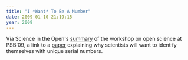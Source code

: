 ```yaml
---
title: "I *Want* To Be A Number"
date: 2009-01-10 21:19:15
year: 2009
---
```

Via Science in the Open's <a href="http://blog.openwetware.org/scienceintheopen/2009/01/06/brief-running-report-on-the-open-science-workshop-at-psb09/">summary</a> of the workshop on open science at PSB'09, a link to a <a href="http://www.ploscompbiol.org/article/info%3Adoi%2F10.1371%2Fjournal.pcbi.1000247">paper</a> explaining why scientists will want to identify themselves with unique serial numbers.
